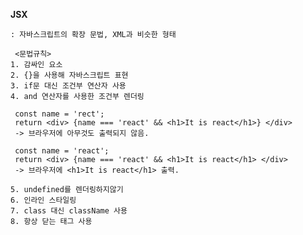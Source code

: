 **JSX**

    : 자바스크립트의 확장 문법, XML과 비슷한 형태
  
     <문법규칙>
    1. 감싸인 요소
    2. {}을 사용해 자바스크립트 표현
    3. if문 대신 조건부 연산자 사용
    4. and 연산자를 사용한 조건부 렌더링
   
     const name = 'rect';
     return <div> {name === 'react' && <h1>It is react</h1>} </div>
     -> 브라우저에 아무것도 출력되지 않음.
     
     const name = 'react';
     return <div> {name === 'react' && <h1>It is react</h1> </div>
     -> 브라우저에 <h1>It is react</h1> 출력.
  
    5. undefined를 렌더링하지않기
    6. 인라인 스타일링
    7. class 대신 className 사용
    8. 항상 닫는 태그 사용
   
